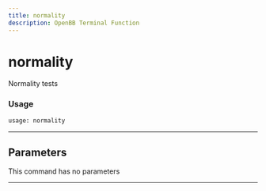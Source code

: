 ```yaml
---
title: normality
description: OpenBB Terminal Function
---
```


# normality

Normality tests

### Usage

```python
usage: normality
```

---

## Parameters

This command has no parameters

---

